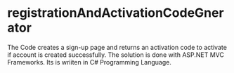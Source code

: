 # registrationAndActivationCodeGnerator
The Code creates a sign-up page and returns an activation code to activate if account is created successfully.
The solution is done with ASP.NET MVC Frameworks.
Its is wriiten in C# Programming Language.
